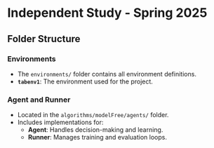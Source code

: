 # Independent Study - Spring 2025

## Folder Structure

### **Environments**
- The `environments/` folder contains all environment definitions.
- **`tabenv1`**: The environment used for the project.

### **Agent and Runner**
- Located in the `algorithms/modelFree/agents/` folder.
- Includes implementations for:
  - **Agent**: Handles decision-making and learning.
  - **Runner**: Manages training and evaluation loops.
